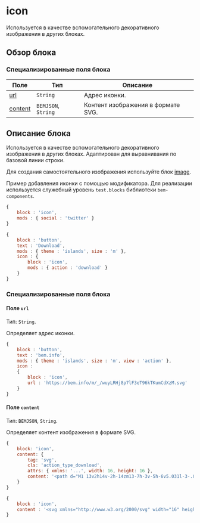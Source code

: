 # icon

Используется в качестве вспомогательного декоративного изображения в других блоках.

## Обзор блока

### Специализированные поля блока

| Поле | Тип | Описание |
| ---- | --- | -------- |
| <a href="#url">url</a> | <code>String</code> | Адрес иконки. |
| <a href="#content">content</a> | <code>BEMJSON</code>, <code>String</code> | Контент изображения в формате SVG. |

## Описание блока

Используется в качестве вспомогательного декоративного изображения в других блоках.
Адаптирован для выравнивания по базовой линии строки.

Для создания самостоятельного изображения используйте блок [image](../image/image.ru.md).

Пример добавления иконки с помощью модификатора. Для реализации используется служебный уровень `test.blocks` библиотеки `bem-components`.


```js
{
    block : 'icon',
    mods : { social : 'twitter' }
}
```

```js
{
    block : 'button',
    text : 'Download',
    mods : { theme : 'islands', size : 'm' },
    icon : {
        block : 'icon',
        mods : { action : 'download' }
    }
}
```

### Специализированные поля блока

<a name="url"></a>

#### Поле `url`

Тип: `String`.

Определяет адрес иконки.

```js
{
    block : 'button',
    text : 'bem.info',
    mods : { theme : 'islands', size : 'm', view : 'action' },
    icon :
    {
        block : 'icon',
        url : 'https://bem.info/m/_/wuyLRHj8p7lF3eT96kTKumCdXzM.svg'
    }
}
```

<a name="content"></a>

#### Поле `content`

Тип: `BEMJSON`, `String`.

Определяет контент изображения в формате SVG.

```js
{
    block: 'icon',
    content: {
        tag: 'svg',
        cls: 'action_type_download',
        attrs: { xmlns: '...', width: 16, height: 16 },
        content: '<path d="M1 13v2h14v-2h-14zm13-7h-3v-5h-6v5.031l-3-.031 6 6 6-6z"/>'
    }
}
```

```js
{
    block : 'icon',
    content : '<svg xmlns="http://www.w3.org/2000/svg" width="16" height="16"><path d="M1 13v2h14v-2h-14zm13-7h-3v-5h-6v5.031l-3-.031 6 6 6-6z"/></svg>'
}
```

